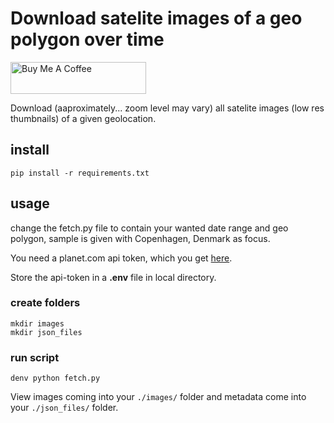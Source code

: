 # Download satelite images of a geo polygon **over time**

<a href="https://www.buymeacoffee.com/sloev" target="_blank"><img src="https://cdn.buymeacoffee.com/buttons/default-pink.png" alt="Buy Me A Coffee" height="51px" width="217px"></a>


Download (aaproximately... zoom level may vary) all satelite images (low res thumbnails) of a given geolocation.

## install

```
pip install -r requirements.txt
```

## usage

change the fetch.py file to contain your wanted date range and geo polygon, sample is given with Copenhagen, Denmark as focus.

You need a planet.com api token, which you get [here](https://developers.planet.com/docs/quickstart/getting-started/).

Store the api-token in a **.env** file in local directory.

### create folders

```
mkdir images
mkdir json_files
```

### run script

```
denv python fetch.py
```

View images coming into your `./images/` folder and metadata come into your `./json_files/` folder.
